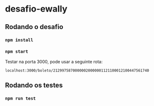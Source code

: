 # desafio-ewally

## Rodando o desafio

### `npm install`
### `npm start`

Testar na porta 3000, pode usar a seguinte rota:

```localhost:3000/boleto/21299758700000020000001121100012100447561740```

## Rodando os testes

### `npm run test`
